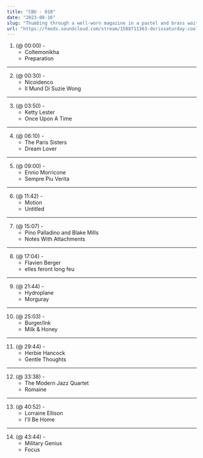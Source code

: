 ```yaml
---
title: "CBU - 010"
date: "2023-08-16"
slug: "Thumbing through a well-worn magazine in a pastel and brass waiting room for what seems like eternity, a pharmaceutical ad featuring an old couple walking a shoreline catches your eye. You stare, transfixed, at the details of the innocuous photograph of lovers on the beach, the generic type you’ve seen millions of times before, while the waiting room music seems to grow louder…"
url: "https://feeds.soundcloud.com/stream/1588711363-dorissaturday-cool-breeze-unlimited-010.mp3"
---
```


1. (@ 00:00) -
   - Coltemonikha 
   - Preparation

---

2. (@ 00:30) -
   - Nicoidenco 
   - Il Mund Di Suzie Wong

---

3. (@ 03:50) -
   - Ketty Lester 
   - Once Upon A Time

---

4. (@ 06:10) -
   - The Paris Sisters 
   - Dream Lover

---

5. (@ 09:00) -
   - Ennio Morricone 
   - Sempre Piu Verita

---

6. (@ 11:42) -
   - Motion 
   - Untitled

---

7. (@ 15:07) -
   - Pino Palladino and Blake Mills 
   - Notes With Attachments

---

8. (@ 17:04) -
   - Flavien Berger 
   - elles feront long feu

---

9. (@ 21:44) -
   - Hydroplane 
   - Morguray

---

10. (@ 25:03) -
    - Burger/Ink 
    - Milk & Honey

---

11. (@ 29:44) -
    - Herbie Hancock 
    - Gentle Thoughts

---

12. (@ 33:38) -
    - The Modern Jazz Quartet 
    - Romaine

---

13. (@ 40:52) -
    - Lorraine Ellison 
    - I'll Be Home

---

14. (@ 43:44) -
    - Military Genius 
    - Focus

